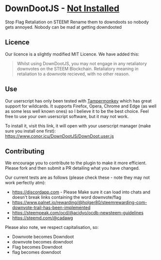 # DownDootJS - [Not Installed](https://www.conor.icu/DownDootJS/DownDoot.user.js?downdoot_challenge)
Stop Flag Retaliation on STEEM! Rename them to downdoots so nobody gets annoyed. Nobody can be mad at getting downdooted

## Licence

Our licence is a slightly modified MIT Licence. We have added this:

>  Whilst using DownDootJS, you may not engage in any retaliatory downvotes on the STEEM Blockchain. Retaliatory meaning in retaliation to a downvote recieved, with no other reason.

## Use

Our userscript has only been tested with [Tampermonkey](https://www.tampermonkey.net/) which has great support for wildcards. It supports Firefox, Opera, Chrome and Edge (as well as some less well known ones) so I believe it to be the best choice. Feel free to use your own userscript software, but it may not work.

To install it, visit this link, it will open with your userscript manager (make sure you install one first):
https://www.conor.icu/DownDootJS/DownDoot.user.js

## Contributing

We encourage you to contribute to the plugin to make it more efficient. Please fork and then submit a PR detailing what you have changed.

Our current tests are as follows (please check these - note they may not work perfectly atm):

- https://discordapp.com - Please Make sure it can load into chats and doesn't break links containing the word downvote/flag
- https://www.palnet.io/rewarding/@holger80/steemrewarding-com-downvote-trail-has-been-implemented
- https://steempeak.com/ocd/@acidyo/ocdb-newsteem-guidelines
- https://steemd.com/@cadawg

Please also note, we respect capitalisation, so:

- Downvote becomes Downdoot
- downvote becomes downdoot
- Flag becomes Downdoot
- flag becomes downdoot
